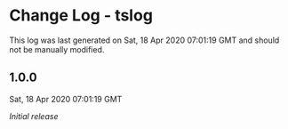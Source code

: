 # Change Log - tslog

This log was last generated on Sat, 18 Apr 2020 07:01:19 GMT and should not be manually modified.

## 1.0.0
Sat, 18 Apr 2020 07:01:19 GMT

*Initial release*

